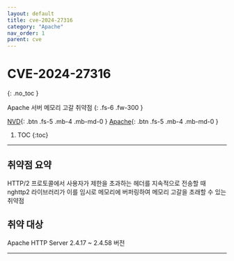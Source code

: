 ```yaml
---
layout: default
title: cve-2024-27316
category: "Apache"
nav_order: 1
parent: cve
---
```


# CVE-2024-27316
{: .no_toc }

Apache 서버 메모리 고갈 취약점
{: .fs-6 .fw-300 }

[NVD][NVD]{: .btn .fs-5 .mb-4 .mb-md-0 }
[Apache][Apache]{: .btn .fs-5 .mb-4 .mb-md-0 }

1. TOC
{:toc}

--- 

## 취약점 요약
HTTP/2 프로토콜에서 사용자가 제한을 초과하는 헤더를 지속적으로 전송할 때 nghttp2 라이브러리가 이를 임시로 메모리에 버퍼링하여 메모리 고갈을 초래할 수 있는 취약점

## 취약 대상
Apache HTTP Server 2.4.17 ~ 2.4.58 버전

---
[NVD]: https://nvd.nist.gov/vuln/detail/CVE-2024-27316
[Apache]: https://httpd.apache.org/security/vulnerabilities_24.html

[nvd api Docs]: https://nvd.nist.gov/developers/vulnerabilities
